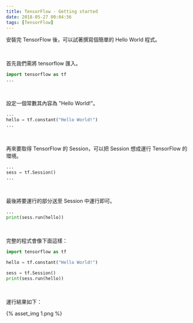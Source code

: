 ```yaml
---
title: TensorFlow - Getting started
date: 2018-05-27 00:04:56
tags: [TensorFlow]
---
```


安裝完 TensorFlow 後，可以試著撰寫個簡單的 Hello World 程式。  

<!-- More -->

<br/>


首先我們需將 tensorflow 匯入。  

```python
import tensorflow as tf
...
```

<br/>


設定一個常數其內容為 "Hello World!"。  

```python
...
hello = tf.constant("Hello World!")
...
```

<br/>


再來要取得 TensorFlow 的 Session，可以把 Session 想成運行 TensorFlow 的環境。 

``` python
...
sess = tf.Session()
...
```

<br/>
 
最後將要運行的部分送至 Session 中運行即可。  

```python
...
print(sess.run(hello))
```

<br/>


完整的程式會像下面這樣：  

```python
import tensorflow as tf

hello = tf.constant("Hello World!")

sess = tf.Session()
print(sess.run(hello))
```

<br/>


運行結果如下：    

{% asset_img 1.png %}


